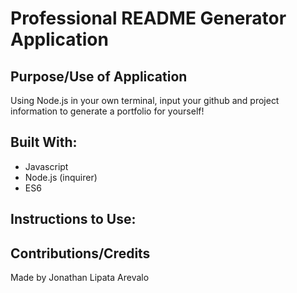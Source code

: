 # Professional README Generator Application

## Purpose/Use of Application
Using Node.js in your own terminal, input your github and project information to generate a portfolio for yourself!

## Built With:
* Javascript
* Node.js (inquirer)
* ES6

## Instructions to Use:

## Contributions/Credits
Made by Jonathan Lipata Arevalo